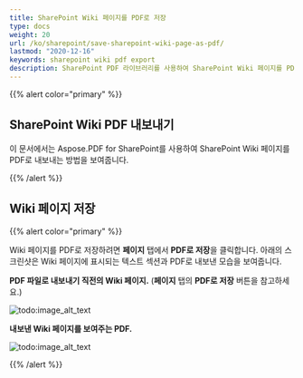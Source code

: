 ```yaml
---
title: SharePoint Wiki 페이지를 PDF로 저장
type: docs
weight: 20
url: /ko/sharepoint/save-sharepoint-wiki-page-as-pdf/
lastmod: "2020-12-16"
keywords: sharepoint wiki pdf export
description: SharePoint PDF 라이브러리를 사용하여 SharePoint Wiki 페이지를 PDF로 내보낼 수 있습니다.
---
```


{{% alert color="primary" %}}

## SharePoint Wiki PDF 내보내기

이 문서에서는 Aspose.PDF for SharePoint를 사용하여 SharePoint Wiki 페이지를 PDF로 내보내는 방법을 보여줍니다.

{{% /alert %}}
## **Wiki 페이지 저장**

{{% alert color="primary" %}}

Wiki 페이지를 PDF로 저장하려면 **페이지** 탭에서 **PDF로 저장**을 클릭합니다. 아래의 스크린샷은 Wiki 페이지에 표시되는 텍스트 섹션과 PDF로 내보낸 모습을 보여줍니다.

**PDF 파일로 내보내기 직전의 Wiki 페이지.** (**페이지** 탭의 **PDF로 저장** 버튼을 참고하세요.)

![todo:image_alt_text](save-sharepoint-wiki-page-as-pdf_1.png)

**내보낸 Wiki 페이지를 보여주는 PDF.**

![todo:image_alt_text](save-sharepoint-wiki-page-as-pdf_2.png)

{{% /alert %}}